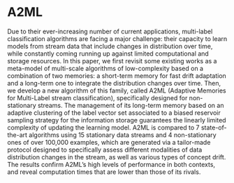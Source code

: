 # A2ML


Due to their ever-increasing number of current applications, multi-label classification algorithms are facing a major challenge: their capacity to learn models from stream data that include changes in distribution over time, while constantly coming running up against limited computational and storage resources. In this paper, we first revisit some existing works as a meta-model of multi-scale algorithms of low-complexity based on a combination of two memories: a short-term memory for fast drift adaptation and a long-term one to integrate the distribution changes over time. Then, we develop a new algorithm of this family, called A2ML (Adaptive Memories for Multi-Label stream classification), specifically designed for non-stationary streams. The management of its long-term memory based on an adaptive clustering of the label vector set associated to a biased reservoir sampling strategy for the information storage guarantees the linearly limited complexity of updating the learning model. A2ML is compared to 7 state-of-the-art algorithms using 15 stationary data streams and 4 non-stationary ones of over 100,000 examples, which are generated via a tailor-made protocol designed to specifically assess different modalities of data distribution changes in the stream, as well as various types of concept drift. The results confirm A2ML’s high levels of performance in both contexts, and reveal computation times that are lower than those of its rivals.
